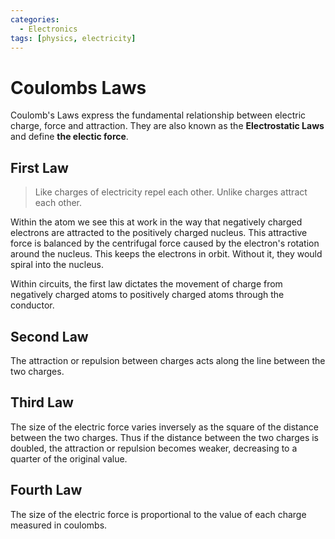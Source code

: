 ```yaml
---
categories:
  - Electronics
tags: [physics, electricity]
---
```


# Coulombs Laws

Coulomb's Laws express the fundamental relationship between electric charge,
force and attraction. They are also known as the **Electrostatic Laws** and
define **the electic force**.

## First Law

> Like charges of electricity repel each other. Unlike charges attract each
> other.

Within the atom we see this at work in the way that negatively charged electrons
are attracted to the positively charged nucleus. This attractive force is
balanced by the centrifugal force caused by the electron's rotation around the
nucleus. This keeps the electrons in orbit. Without it, they would spiral into
the nucleus.

Within circuits, the first law dictates the movement of charge from negatively
charged atoms to positively charged atoms through the conductor.

## Second Law

The attraction or repulsion between charges acts along the line between the two
charges.

## Third Law

The size of the electric force varies inversely as the square of the distance
between the two charges. Thus if the distance between the two charges is
doubled, the attraction or repulsion becomes weaker, decreasing to a quarter of
the original value.

## Fourth Law

The size of the electric force is proportional to the value of each charge
measured in coulombs.
